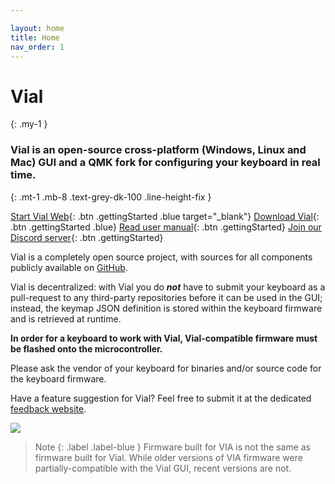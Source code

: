 ```yaml
---

layout: home
title: Home
nav_order: 1
---
```


# Vial
{: .my-1 }
### **Vial is an open-source cross-platform (Windows, Linux and Mac) GUI and a QMK fork for configuring your keyboard in real time.**
{: .mt-1 .mb-8 .text-grey-dk-100 .line-height-fix }

[Start Vial Web](https://vial.rocks/){: .btn .gettingStarted .blue target="_blank"}
[Download Vial](/download){: .btn .gettingStarted .blue}
[Read user manual](/manual/){: .btn .gettingStarted}
[Join our Discord server](https://discord.gg/zNKEUXTKwF){: .btn .gettingStarted}


Vial is a completely open source project, with sources for all components publicly available on [GitHub](https://github.com/vial-kb).

Vial is decentralized: with Vial you do ***not*** have to submit your keyboard as a pull-request to any third-party repositories before it can be used in the GUI; instead, the keymap JSON definition is stored within the keyboard firmware and is retrieved at runtime. 

**In order for a keyboard to work with Vial, Vial-compatible firmware must be flashed onto the microcontroller.**

Please ask the vendor of your keyboard for binaries and/or source code for the keyboard firmware.

Have a feature suggestion for Vial? Feel free to submit it at the dedicated [feedback website](https://feedback.vial.today/).

![](img/vial-win-1.png)

> Note
> {: .label .label-blue }
> Firmware built for VIA is not the same as firmware built for Vial. While older versions of VIA firmware were partially-compatible with the Vial GUI, recent versions are not.
